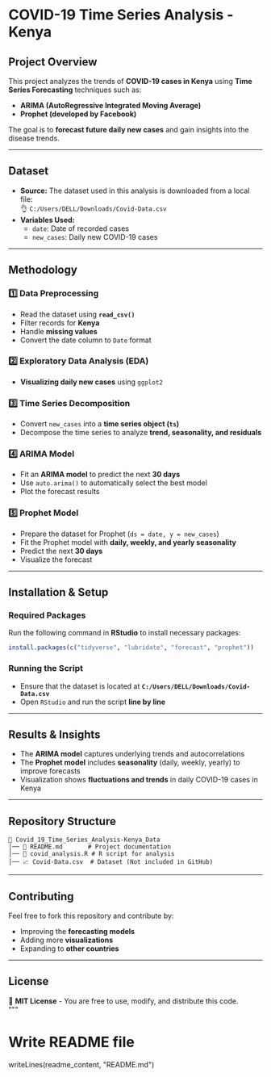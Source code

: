 # **COVID-19 Time Series Analysis - Kenya**  

## **Project Overview**  
This project analyzes the trends of **COVID-19 cases in Kenya** using **Time Series Forecasting** techniques such as:  
- **ARIMA (AutoRegressive Integrated Moving Average)**  
- **Prophet (developed by Facebook)**  

The goal is to **forecast future daily new cases** and gain insights into the disease trends.  

---

## **Dataset**  
- **Source:** The dataset used in this analysis is downloaded from a local file:  
  👌 `C:/Users/DELL/Downloads/Covid-Data.csv`  
- **Variables Used:**  
  - `date`: Date of recorded cases  
  - `new_cases`: Daily new COVID-19 cases  

---

## **Methodology**  

### **1️⃣ Data Preprocessing**  
- Read the dataset using **`read_csv()`**  
- Filter records for **Kenya**  
- Handle **missing values**  
- Convert the date column to `Date` format  

### **2️⃣ Exploratory Data Analysis (EDA)**  
- **Visualizing daily new cases** using `ggplot2`  

### **3️⃣ Time Series Decomposition**  
- Convert `new_cases` into a **time series object (`ts`)**  
- Decompose the time series to analyze **trend, seasonality, and residuals**  

### **4️⃣ ARIMA Model**  
- Fit an **ARIMA model** to predict the next **30 days**  
- Use `auto.arima()` to automatically select the best model  
- Plot the forecast results  

### **5️⃣ Prophet Model**  
- Prepare the dataset for Prophet (`ds = date, y = new_cases`)  
- Fit the Prophet model with **daily, weekly, and yearly seasonality**  
- Predict the next **30 days**  
- Visualize the forecast  

---

## **Installation & Setup**  

### **Required Packages**  
Run the following command in **RStudio** to install necessary packages:  
```r
install.packages(c("tidyverse", "lubridate", "forecast", "prophet"))
```

### **Running the Script**  
- Ensure that the dataset is located at **`C:/Users/DELL/Downloads/Covid-Data.csv`**  
- Open `RStudio` and run the script **line by line**  

---

## **Results & Insights**  
- The **ARIMA model** captures underlying trends and autocorrelations  
- The **Prophet model** includes **seasonality** (daily, weekly, yearly) to improve forecasts  
- Visualization shows **fluctuations and trends** in daily COVID-19 cases in Kenya  

---

## **Repository Structure**  
```
📂 Covid_19_Time_Series_Analysis-Kenya_Data
│── 🐝 README.md       # Project documentation
│── 🐝 covid_analysis.R # R script for analysis
│── 📈 Covid-Data.csv  # Dataset (Not included in GitHub)
```

---

## **Contributing**  
Feel free to fork this repository and contribute by:  
- Improving the **forecasting models**  
- Adding more **visualizations**  
- Expanding to **other countries**  

---

## **License**  
🐝 **MIT License** - You are free to use, modify, and distribute this code.  
"""

# Write README file
writeLines(readme_content, "README.md")
